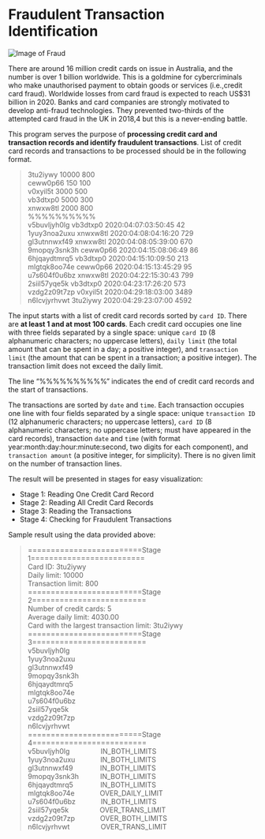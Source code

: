 # Fraudulent Transaction Identification

![Image of Fraud](https://github.com/olivertan1999/fraudulent_transaction_identification/blob/master/Fraud-cash.jpg)

There are around 16 million credit cards on issue in Australia, and the number is over 1 billion worldwide. This is a goldmine for cybercriminals who make unauthorised payment to obtain goods or services (i.e.,credit card fraud). Worldwide losses from card fraud is expected to reach US$31 billion in 2020. Banks and card companies are strongly motivated to develop anti-fraud technologies. They prevented two-thirds of the attempted card fraud in the UK in 2018,4 but this is a never-ending battle.

This program serves the purpose of **processing credit card and transaction records and identify fraudulent transactions**. List of credit card records and transactions to be processed should be in the following format.

> 3tu2iywy 10000 800<br/> 
ceww0p66 150 100<br/>
v0xyil5t 3000 500<br/>
vb3dtxp0 5000 300<br/>
xnwxw8tl 2000 800<br/>
%%%%%%%%%%<br/>
v5buvljyh0lg vb3dtxp0 2020:04:07:03:50:45 42<br/>
1yuy3noa2uxu xnwxw8tl 2020:04:08:04:16:20 729<br/>
gl3utnnwxf49 xnwxw8tl 2020:04:08:05:39:00 670<br/>
9mopqy3snk3h ceww0p66 2020:04:15:08:06:49 86<br/>
6hjqaydtmrq5 vb3dtxp0 2020:04:15:10:09:50 213<br/>
mlgtqk8oo74e ceww0p66 2020:04:15:13:45:29 95<br/>
u7s604f0u6bz xnwxw8tl 2020:04:22:15:30:43 799<br/>
2siil57yqe5k vb3dtxp0 2020:04:23:17:26:20 573<br/>
vzdg2z09t7zp v0xyil5t 2020:04:29:18:03:00 3489<br/>
n6lcvjyrhvwt 3tu2iywy 2020:04:29:23:07:00 4592<br/>

The input starts with a list of credit card records sorted by `card ID`. There are **at least 1 and at most 100 cards**. Each credit card occupies one line with three fields separated by a single space: unique `card ID` (8 alphanumeric characters; no uppercase letters), `daily limit` (the total amount that can be spent in a day; a positive integer), and `transaction limit` (the amount that can be spent in a transaction; a positive integer). The transaction limit does not exceed the daily limit.

The line “%%%%%%%%%%” indicates the end of credit card records and the start of transactions.

The transactions are sorted by `date` and `time`. Each transaction occupies one line with four fields separated by a single space: unique `transaction ID` (12 alphanumeric characters; no uppercase letters), `card ID` (8 alphanumeric characters; no uppercase letters; must have appeared in the card records), transaction `date` and `time` (with format year:month:day:hour:minute:second, two digits for each component), and `transaction amount` (a positive integer, for simplicity). There is no given limit on the number of transaction lines.

The result will be presented in stages for easy visualization: 
- Stage 1: Reading One Credit Card Record
- Stage 2: Reading All Credit Card Records
- Stage 3: Reading the Transactions
- Stage 4: Checking for Fraudulent Transactions

Sample result using the data provided above:
>=========================Stage 1=========================<br/>
Card ID: 3tu2iywy<br/>
Daily limit: 10000<br/>
Transaction limit: 800<br/>
>=========================Stage 2=========================<br/>
Number of credit cards: 5<br/>
Average daily limit: 4030.00<br/>
Card with the largest transaction limit: 3tu2iywy<br/>
>=========================Stage 3=========================<br/>
v5buvljyh0lg<br/>
1yuy3noa2uxu<br/>
gl3utnnwxf49<br/>
9mopqy3snk3h<br/>
6hjqaydtmrq5<br/>
mlgtqk8oo74e<br/>
u7s604f0u6bz<br/>
2siil57yqe5k<br/>
vzdg2z09t7zp<br/>
n6lcvjyrhvwt<br/>
>=========================Stage 4=========================<br/>
v5buvljyh0lg                IN_BOTH_LIMITS<br/>
1yuy3noa2uxu             IN_BOTH_LIMITS<br/>
gl3utnnwxf49              IN_BOTH_LIMITS<br/>
9mopqy3snk3h           IN_BOTH_LIMITS<br/>
6hjqaydtmrq5              IN_BOTH_LIMITS<br/>
mlgtqk8oo74e             OVER_DAILY_LIMIT<br/>
u7s604f0u6bz             IN_BOTH_LIMITS<br/>
2siil57yqe5k                OVER_TRANS_LIMIT<br/>
vzdg2z09t7zp             OVER_BOTH_LIMITS<br/>
n6lcvjyrhvwt                OVER_TRANS_LIMIT<br/>
